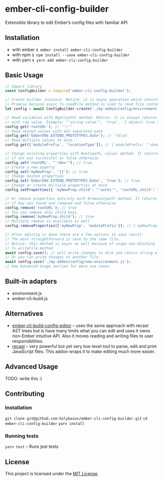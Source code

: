 # ember-cli-config-builder

Extensible library to edit Ember’s config files with familiar API.

## Installation

* with ember `$ ember install ember-cli-config-builder`
* with npm `$ npm install --save ember-cli-config-builder`
* with yarn `$ yarn add ember-cli-config-builder`

## Basic Usage

```javascript
// Import library
const ConfigBuilder = require('ember-cli-config-builder');

// Create builder instance. Notice: it is async operation which returns
// Promise because async fs.readFile method is used to read file contents
let config = await ConfigBuilder.create('./my-addon/config/environment.js');

// Read variables with #get(path) method. Notice: it is always returns string
// with raw value. Example: "'string value'", 'true', '{ object: true }' etc
config.get('rootURL'); // "'/'"
// Read nested values with dot-separated path
config.get('EmberENV.EXTEND_PROTOTYPES.Date'); // 'false'
// Read multiple values at once
config.get(['modulePrefix', 'locationType']); // { modulePrefix: "'dummy'", locationType: "'auto'" }

// Change existing properties with #set(path, value) method. It returns true
// if set was successful or false otherwise
config.set('rootURL', "'/dev'"); // true
// Create a new poperty
config.set('myNewProp', '{}'); // true
// Change nested properties
config.set('EmberENV.EXTEND_PROTOTYPES.Date', 'true'); // true
// Change or create multiple properties at once
config.setProperties({ 'myNewProp.child': "'works'", 'rootURL.child': "'rootURL is not an object'" }); // { 'myNewProp.child': true, 'rootURL.child': false }

// Or remove properties entirely with #remove(path) method. It returns true
// if key was found and removed and false otherwise
config.remove('rootURL'); // true
// You can remove only child keys.
config.remove('myNewProp.child'); // true
// Multiple remove is available as well
config.removeProperties(['myNewProp', 'modulePrefix']); // { myNewProp: true, modulePrefix: true }

// After editing is done there are a few options to save result.
// The most straightforward is save to the same file.
// Notice: this method is async as well because of usage non-blocking
// fs.writeFile method
await config.save(); // will write changes to disk and return string with file content
// Or you can write changes to another file
await config.save('./my-addon/config/new-environment.js');
// See Advanced Usage section for more use cases
```

## Built-in adapters

* environment.js
* ember-cli-build.js

## Alternatives

* [ember-cli-build-config-editor](https://github.com/srvance/ember-cli-build-config-editor) – uses the same approach with recast AST trees but is have many limits what you can edit and uses it owns non-Ember intuitive API. Also it moves reading and writing files to user responsibilities.
* [recast](https://github.com/benjamn/recast) – very powerful but yet very low-level tool to parse, edit and print JavaScript files. This addon wraps it to make editing much more easier.

## Advanced Usage

TODO: write this :)

## Contributing

### Installation

`git clone git@github.com:kolybasov/ember-cli-config-builder.git`
`cd ember-cli-config-builder`
`yarn install`

### Running tests

`yarn test` – Runs jest tests

## License

This project is licensed under the [MIT License](./LICENSE.md).
